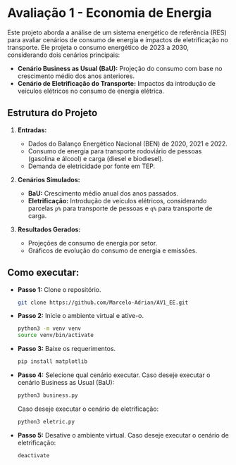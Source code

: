 # Avaliação 1 - Economia de Energia

Este projeto aborda a análise de um sistema energético de referência (RES) para avaliar cenários de consumo de energia e impactos de eletrificação no transporte. Ele projeta o consumo energético de 2023 a 2030, considerando dois cenários principais:

- **Cenário Business as Usual (BaU):** Projeção do consumo com base no crescimento médio dos anos anteriores.
- **Cenário de Eletrificação do Transporte:** Impactos da introdução de veículos elétricos no consumo de energia elétrica.

## Estrutura do Projeto

1. **Entradas:**

   - Dados do Balanço Energético Nacional (BEN) de 2020, 2021 e 2022.
   - Consumo de energia para transporte rodoviário de pessoas (gasolina e álcool) e carga (diesel e biodiesel).
   - Demanda de eletricidade por fonte em TEP.

2. **Cenários Simulados:**

   - **BaU:** Crescimento médio anual dos anos passados.
   - **Eletrificação:** Introdução de veículos elétricos, considerando parcelas `p%` para transporte de pessoas e `q%` para transporte de carga.

3. **Resultados Gerados:**
   - Projeções de consumo de energia por setor.
   - Gráficos de evolução do consumo de energia e emissões.

## Como executar:

- **Passo 1:** Clone o repositório.
   ```bash
   git clone https://github.com/Marcelo-Adrian/AV1_EE.git
   ```
- **Passo 2:** Inicie o ambiente virtual e ative-o.
   ```bash
   python3 -m venv venv
   source venv/bin/activate
   ```

- **Passo 3:** Baixe os requerimentos.
   ```bash
   pip install matplotlib
   ```
- **Passo 4:** Selecione qual cenário executar.
   Caso deseje executar o cenário Business as Usual (BaU):
   ```bash
   python3 business.py
   ```
   Caso deseje executar o cenário de eletrificação:
   ```bash
   python3 eletric.py
   ```
- **Passo 5:** Desative o ambiente virtual.
   Caso deseje executar o cenário de eletrificação:
   ```bash
   deactivate
   ```

